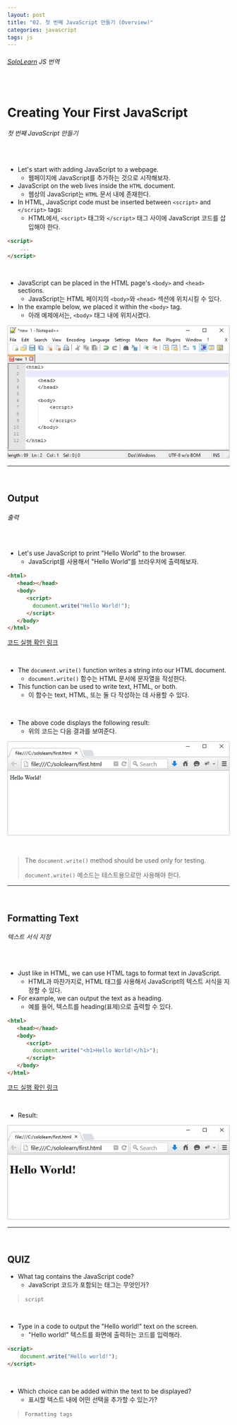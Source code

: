 ```yaml
---
layout: post
title: "02. 첫 번째 JavaScript 만들기 (Overview)"
categories: javascript
tags: js
---
```


###### [SoloLearn](https://www.sololearn.com) JS 번역

<br>

# Creating Your First JavaScript

###### 첫 번째 JavaScript 만들기

<br>

- Let's start with adding JavaScript to a webpage.
  - 웹페이지에 JavaScript를 추가하는 것으로 시작해보자.
- JavaScript on the web lives inside the `HTML` document.
  - 웹상의 JavaScript는 `HTML` 문서 내에 존재한다.
- In HTML, JavaScript code must be inserted between `<script>` and `</script>` tags:
  - HTML에서, `<script>` 태그와 `</script>` 태그 사이에 JavaScript 코드를 삽입해야 한다.

```html
<script>
	...
</script>
```

<br>

- JavaScript can be placed in the HTML page's `<body>` and `<head>` sections.
  - JavaScript는 HTML 페이지의 `<body>`와 `<head>` 섹션에 위치시킬 수 있다.
- In the example below, we placed it within the `<body>` tag.
  - 아래 예제에서는, `<body>` 태그 내에 위치시켰다.

![sololearn img](/assets/img/sololearn-js-overview-02-01.png)

------

<br>

## Output

###### 출력

<br>

- Let's use JavaScript to print "Hello World" to the browser.
  - JavaScript를 사용해서 "Hello World"를 브라우저에 출력해보자.

```html
<html>
   <head></head>
   <body>
      <script>
      	document.write("Hello World!");
      </script>
   </body>
</html>
```

[코드 실행 확인 링크](https://code.sololearn.com/642/#js)

<br>

- The `document.write()` function writes a string into our HTML document.
  - `document.write()` 함수는 HTML 문서에 문자열을 작성한다.
- This function can be used to write text, HTML, or both.
  - 이 함수는 text, HTML, 또는 둘 다 작성하는 데 사용할 수 있다.

<br>

- The above code displays the following result:
  - 위의 코드는 다음 결과를 보여준다.

![sololearn img](/assets/img/sololearn-js-overview-02-02.png)

<br>

> The `document.write()` method should be used only for testing.
>
> `document.write()` 메소드는 테스트용으로만 사용해야 한다.

------

<br>

## Formatting Text

###### 텍스트 서식 지정

<br>

- Just like in HTML, we can use HTML tags to format text in JavaScript.
  - HTML과 마찬가지로, HTML 태그를 사용해서 JavaScript의 텍스트 서식을 지정할 수 있다.
- For example, we can output the text as a heading.
  - 예를 들어, 텍스트를 heading(표제)으로 출력할 수 있다.

```html
<html>
   <head></head>
   <body>
      <script>
      	document.write("<h1>Hello World!</h1>");
      </script>
   </body>
</html>
```

[코드 실행 확인 링크](https://code.sololearn.com/643/#js)

<br>

- Result:

![sololearn img](/assets/img/sololearn-js-overview-02-03.png)

------

<br>

## QUIZ

- What tag contains the JavaScript code?
  - JavaScript 코드가 포함되는 태그는 무엇인가?

> `script`

<br>

- Type in a code to output the "Hello world!" text on the screen.
  - "Hello world!" 텍스트를 화면에 출력하는 코드를 입력해라.

```html
<script>
	document.write("Hello world!");
</script>
```

<br>

- Which choice can be added within the text to be displayed?
  - 표시할 텍스트 내에 어떤 선택을 추가할 수 있는가?

> `Formatting tags`

<br>